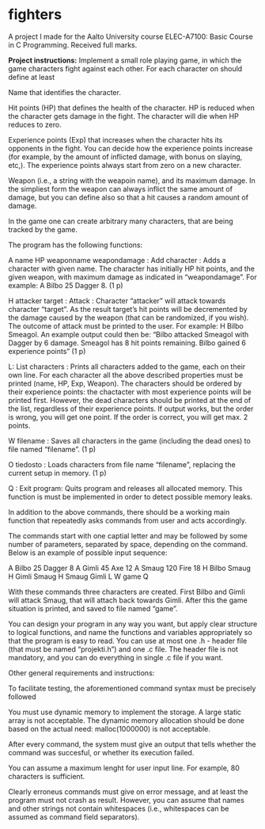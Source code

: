 # fighters
A project I made for the Aalto University course ELEC-A7100: Basic Course in C Programming. Received full marks.

**Project instructions:**
Implement a small role playing game, in which the game characters fight against each other. For each character on should define at least

Name that identifies the character.

Hit points (HP) that defines the health of the character. HP is reduced when the character gets damage in the fight. The character will die when HP reduces to zero.

Experience points (Exp) that increases when the character hits its opponents in the fight. You can decide how the experience points increase (for example, by the amount of inflicted damage, with bonus on slaying, etc,). The experience points always start from zero on a new character.

Weapon (i.e., a string with the weapoin name), and its maximum damage. In the simpliest form the weapon can always inflict the same amount of damage, but you can define also so that a hit causes a random amount of damage.

In the game one can create arbitrary many characters, that are being tracked by the game.

The program has the following functions:

A name HP weaponname weapondamage : Add character : Adds a character with given name. The character has initially HP hit points, and the given weapon, with maximum damage as indicated in “weapondamage”. For example: A Bilbo 25 Dagger 8. (1 p)

H attacker target : Attack : Character “attacker” will attack towards character “target”. As the result target’s hit points will be decremented by the damage caused by the weapon (that can be randomized, if you wish). The outcome of attack must be printed to the user. For example: H Bilbo Smeagol. An example output could then be: “Bilbo attacked Smeagol with Dagger by 6 damage. Smeagol has 8 hit points remaining. Bilbo gained 6 experience points” (1 p)

L: List characters : Prints all characters added to the game, each on their own line. For each character all the above described properties must be printed (name, HP, Exp, Weapon). The characters should be ordered by their experience points: the chactacter with most experience points will be printed first. However, the dead characters should be printed at the end of the list, regardless of their experience points. If output works, but the order is wrong, you will get one point. If the order is correct, you will get max. 2 points.

W filename : Saves all characters in the game (including the dead ones) to file named “filename”. (1 p)

O tiedosto : Loads characters from file name “filename”, replacing the current setup in memory. (1 p)

Q : Exit program: Quits program and releases all allocated memory. This function is must be implemented in order to detect possible memory leaks.

In addition to the above commands, there should be a working main function that repeatedly asks commands from user and acts accordingly.

The commands start with one captial letter and may be followed by some number of parameters, separated by space, depending on the command. Below is an example of possible input sequence:

A Bilbo 25 Dagger 8
A Gimli 45 Axe 12
A Smaug 120 Fire 18
H Bilbo Smaug
H Gimli Smaug
H Smaug Gimli
L
W game
Q

With these commands three characters are created. First Bilbo and Gimli will attack Smaug, that will attach back towards Gimli. After this the game situation is printed, and saved to file named “game”.

You can design your program in any way you want, but apply clear structure to logical functions, and name the functions and variables appropriately so that the program is easy to read. You can use at most one .h - header file (that must be named “projekti.h”) and one .c file. The header file is not mandatory, and you can do everything in single .c file if you want.

Other general requirements and instructions:

To facilitate testing, the aforementioned command syntax must be precisely followed

You must use dynamic memory to implement the storage. A large static array is not acceptable. The dynamic memory allocation should be done based on the actual need: malloc(1000000) is not acceptable.

After every command, the system must give an output that tells whether the command was succesful, or whether its execution failed.

You can assume a maximum lenght for user input line. For example, 80 characters is sufficient.

Clearly erroneus commands must give on error message, and at least the program must not crash as result. However, you can assume that names and other strings not contain whitespaces (i.e., whitespaces can be assumed as command field separators).
